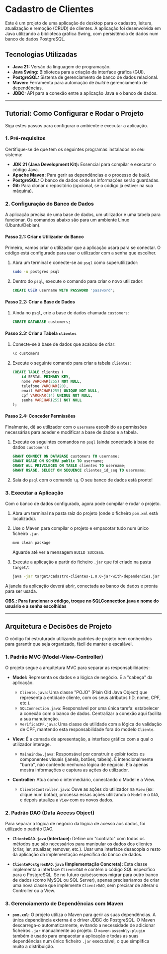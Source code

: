 # Cadastro de Clientes 

Este é um projeto de uma aplicação de desktop para o cadastro, leitura, atualização e remoção (CRUD) de clientes. A aplicação foi desenvolvida em Java utilizando a biblioteca gráfica Swing, com persistência de dados num banco de dados PostgreSQL.

## Tecnologias Utilizadas

* **Java 21:** Versão da linguagem de programação.
* **Java Swing:** Biblioteca para a criação da interface gráfica (GUI).
* **PostgreSQL:** Sistema de gerenciamento de banco de dados relacional.
* **Maven:** Ferramenta para automação de *build* e gerenciamento de dependências.
* **JDBC:** API para a conexão entre a aplicação Java e o banco de dados.

---

## Tutorial: Como Configurar e Rodar o Projeto

Siga estes passos para configurar o ambiente e executar a aplicação.

### 1. Pré-requisitos

Certifique-se de que tem os seguintes programas instalados no seu sistema:

* **JDK 21 (Java Development Kit):** Essencial para compilar e executar o código Java.
* **Apache Maven:** Para gerir as dependências e o processo de *build*.
* **PostgreSQL:** O banco de dados onde as informações serão guardadas.
* **Git:** Para clonar o repositório (opcional, se o código já estiver na sua máquina).

### 2. Configuração do Banco de Dados

A aplicação precisa de uma base de dados, um utilizador e uma tabela para funcionar. Os comandos abaixo são para um ambiente Linux (Ubuntu/Debian).

#### Passo 2.1: Criar o Utilizador do Banco

Primeiro, vamos criar o utilizador que a aplicação usará para se conectar. O código está configurado para usar o utilizador com a senha que escolher.

1.  Abra um terminal e conecte-se ao `psql` como superutilizador:
    ```bash
    sudo -u postgres psql
    ```

2.  Dentro do `psql`, execute o comando para criar o novo utilizador:
    ```sql
    CREATE USER username WITH PASSWORD 'password';
    ```

#### Passo 2.2: Criar a Base de Dados

1.  Ainda no `psql`, crie a base de dados chamada `customers`:
    ```sql
    CREATE DATABASE customers;
    ```

#### Passo 2.3: Criar a Tabela `clientes`

1.  Conecte-se à base de dados que acabou de criar:
    ```sql
    \c customers
    ```

2.  Execute o seguinte comando para criar a tabela `clientes`:
    ```sql
    CREATE TABLE clientes (
        id SERIAL PRIMARY KEY,
        nome VARCHAR(255) NOT NULL,
        telefone VARCHAR(20),
        email VARCHAR(255) UNIQUE NOT NULL,
        cpf VARCHAR(14) UNIQUE NOT NULL,
        senha VARCHAR(255) NOT NULL
    );
    ```

#### Passo 2.4: Conceder Permissões

Finalmente, dê ao utilizador com o `username` escolhido as permissões necessárias para aceder e modificar a base de dados e a tabela.

1.  Execute os seguintes comandos no `psql` (ainda conectado à base de dados `customers`):
    ```sql
    GRANT CONNECT ON DATABASE customers TO username;
    GRANT USAGE ON SCHEMA public TO username;
    GRANT ALL PRIVILEGES ON TABLE clientes TO username;
    GRANT USAGE, SELECT ON SEQUENCE clientes_id_seq TO username;
    ```

2.  Saia do `psql` com o comando `\q`. O seu banco de dados está pronto!

### 3. Executar a Aplicação

Com o banco de dados configurado, agora pode compilar e rodar o projeto.

1.  Abra um terminal na pasta raiz do projeto (onde o ficheiro `pom.xml` está localizado).

2.  Use o Maven para compilar o projeto e empacotar tudo num único ficheiro `.jar`.
    ```bash
    mvn clean package
    ```
    Aguarde até ver a mensagem `BUILD SUCCESS`.

3.  Execute a aplicação a partir do ficheiro `.jar` que foi criado na pasta `target/`:
    ```bash
    java -jar target/cadastro-clientes-1.0.0-jar-with-dependencies.jar
    ```

A janela da aplicação deverá abrir, conectada ao banco de dados e pronta para ser usada.



**OBS.: Para funcionar o código, troque no SQLConnection.java o nome do usuário e a senha escolhidas**

---

## Arquitetura e Decisões de Projeto

O código foi estruturado utilizando padrões de projeto bem conhecidos para garantir que seja organizado, fácil de manter e escalável.

### 1. Padrão MVC (Model-View-Controller)

O projeto segue a arquitetura MVC para separar as responsabilidades:

* **Model:** Representa os dados e a lógica de negócio. É a "cabeça" da aplicação.
    * `Cliente.java`: Uma classe "POJO" (Plain Old Java Object) que representa a entidade cliente, com os seus atributos (ID, nome, CPF, etc.).
    * `SQLConnection.java`: Responsável por uma única tarefa: estabelecer a conexão com o banco de dados. Centralizar a conexão aqui facilita a sua manutenção.
    * `VerificaCPF.java`: Uma classe de utilidade com a lógica de validação de CPF, mantendo esta responsabilidade fora do modelo `Cliente`.

* **View:** É a camada de apresentação, a interface gráfica com a qual o utilizador interage.
    * `MainWindow.java`: Responsável por construir e exibir todos os componentes visuais (janela, botões, tabela). É intencionalmente "burra", não contendo nenhuma lógica de negócio. Ela apenas mostra informações e captura as ações do utilizador.

* **Controller:** Atua como o intermediário, conectando o Model e a View.
    * `ClienteController.java`: Ouve as ações do utilizador na `View` (ex: clique num botão), processa essas ações utilizando o `Model` e o `DAO`, e depois atualiza a `View` com os novos dados.

### 2. Padrão DAO (Data Access Object)

Para separar a lógica de negócio da lógica de acesso aos dados, foi utilizado o padrão DAO.

* **`ClienteDAO.java` (Interface):** Define um "contrato" com todos os métodos que são necessários para manipular os dados dos clientes (criar, ler, atualizar, remover, etc.). Usar uma interface desacopla o resto da aplicação da implementação específica do banco de dados.

* **`ClientePostgresDAO.java` (Implementação Concreta):** Esta classe implementa a interface `ClienteDAO` e contém o código SQL específico para o PostgreSQL. Se no futuro quiséssemos migrar para outro banco de dados (como MySQL ou SQL Server), apenas precisaríamos de criar uma nova classe que implemente `ClienteDAO`, sem precisar de alterar o Controller ou a View.

### 3. Gerenciamento de Dependências com Maven

* **`pom.xml`:** O projeto utiliza o Maven para gerir as suas dependências. A única dependência externa é o driver JDBC do PostgreSQL. O Maven descarrega-o automaticamente, evitando a necessidade de adicionar ficheiros `.jar` manualmente ao projeto. O `maven-assembly-plugin` também é usado para empacotar a aplicação e todas as suas dependências num único ficheiro `.jar` executável, o que simplifica muito a distribuição.

